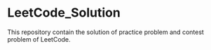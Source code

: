 # LeetCode_Solution
This repository contain the solution of practice problem and contest problem of LeetCode.
